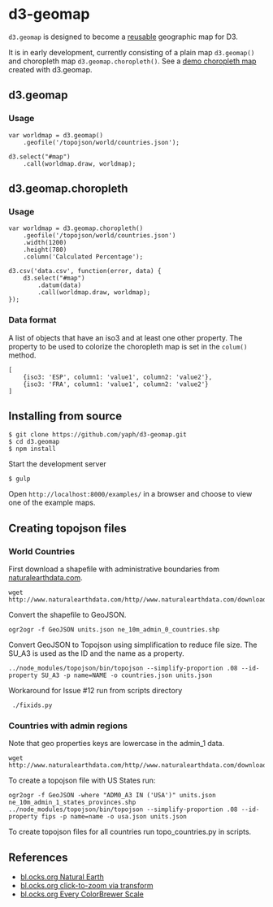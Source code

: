 # d3-geomap

`d3.geomap` is designed to become a
[reusable](http://bost.ocks.org/mike/chart/) geographic map for D3.

It is in early development, currently consisting of a plain map `d3.geomap()`
and choropleth map `d3.geomap.choropleth()`. See a [demo choropleth map](http://maps.ramiro.org/murder-rates-gender/)
created with d3.geomap.

## d3.geomap

### Usage

    var worldmap = d3.geomap()
        .geofile('/topojson/world/countries.json');

    d3.select("#map")
        .call(worldmap.draw, worldmap);


## d3.geomap.choropleth

### Usage

    var worldmap = d3.geomap.choropleth()
        .geofile('/topojson/world/countries.json')
        .width(1200)
        .height(780)
        .column('Calculated Percentage');

    d3.csv('data.csv', function(error, data) {
        d3.select("#map")
            .datum(data)
            .call(worldmap.draw, worldmap);
    });

### Data format

A list of objects that have an iso3 and at least one other property. The property
to be used to colorize the choropleth map is set in the `colum()` method.

    [
        {iso3: 'ESP', column1: 'value1', column2: 'value2'},
        {iso3: 'FRA', column1: 'value1', column2: 'value2'}
    ]

## Installing from source

    $ git clone https://github.com/yaph/d3-geomap.git
    $ cd d3.geomap
    $ npm install

Start the development server

    $ gulp

Open `http://localhost:8000/examples/` in a browser and choose to view one of
the example maps.

## Creating topojson files

### World Countries

First download a shapefile with administrative boundaries from [naturalearthdata.com](http//www.naturalearthdata.com/).

    wget http://www.naturalearthdata.com/http//www.naturalearthdata.com/download/10m/cultural/ne_10m_admin_0_countries.zip

Convert the shapefile to GeoJSON.

    ogr2ogr -f GeoJSON units.json ne_10m_admin_0_countries.shp

Convert GeoJSON to Topojson using simplification to reduce file size. The SU_A3 is used as the ID and the name as a property.

    ../node_modules/topojson/bin/topojson --simplify-proportion .08 --id-property SU_A3 -p name=NAME -o countries.json units.json

Workaround for Issue #12 run from scripts directory

     ./fixids.py

### Countries with admin regions

Note that geo properties keys are lowercase in the admin_1 data.

    wget http://www.naturalearthdata.com/http//www.naturalearthdata.com/download/10m/cultural/ne_10m_admin_1_states_provinces.zip

To create a topojson file with US States run:

    ogr2ogr -f GeoJSON -where "ADM0_A3 IN ('USA')" units.json ne_10m_admin_1_states_provinces.shp
    ../node_modules/topojson/bin/topojson --simplify-proportion .08 --id-property fips -p name=name -o usa.json units.json

To create topojson files for all countries run topo_countries.py in scripts.

## References

* [bl.ocks.org Natural Earth](http://bl.ocks.org/mbostock/4479477)
* [bl.ocks.org click-to-zoom via transform](http://bl.ocks.org/mbostock/2206590)
* [bl.ocks.org Every ColorBrewer Scale](http://bl.ocks.org/mbostock/5577023)

